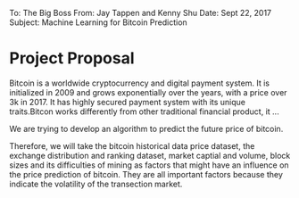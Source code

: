 To: The Big Boss
From: Jay Tappen and Kenny Shu
Date: Sept 22, 2017
Subject: Machine Learning for Bitcoin Prediction

# Project Proposal

Bitcoin is a worldwide cryptocurrency and digital payment system. It is initialized in 2009 and grows exponentially over the years, with a price over 3k in 2017. It has highly secured payment system with its unique traits.Bitcon works differently from other traditional financial product, it ... 

We are trying to develop an algorithm to predict the future price of bitcoin.

Therefore, we will take the bitcoin historical data price dataset, the exchange distribution and ranking dataset, market captial and volume, block sizes and its difficulties of mining as factors that might have an influence on the price prediction of bitcoin. They are all important factors because they indicate the volatility of the transection market. 


